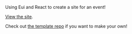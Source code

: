 Using Eui and React to create a site for an event!

[View the site](https://www.rainbowstacksummit.com/).

Check out [the template repo](https://github.com/brittanyjoiner15/eui-event-template) if you want to make your own!
